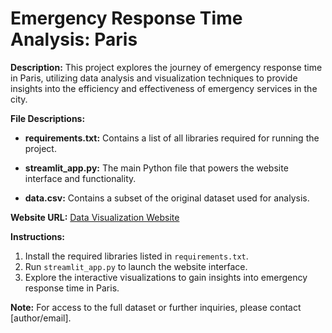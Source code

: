 # **Emergency Response Time Analysis: Paris**

**Description:** This project explores the journey of emergency response time in Paris, utilizing data analysis and visualization techniques to provide insights into the efficiency and effectiveness of emergency services in the city.

**File Descriptions:**

- **requirements.txt:**
  Contains a list of all libraries required for running the project.
  
- **streamlit_app.py:**
  The main Python file that powers the website interface and functionality.
  
- **data.csv:**
  Contains a subset of the original dataset used for analysis.

**Website URL:**
[Data Visualization Website](https://data-viz-cdqntgrtznrto5kvpm4683.streamlit.app/)

**Instructions:**

1. Install the required libraries listed in `requirements.txt`.
2. Run `streamlit_app.py` to launch the website interface.
3. Explore the interactive visualizations to gain insights into emergency response time in Paris.

**Note:**
For access to the full dataset or further inquiries, please contact [author/email].
